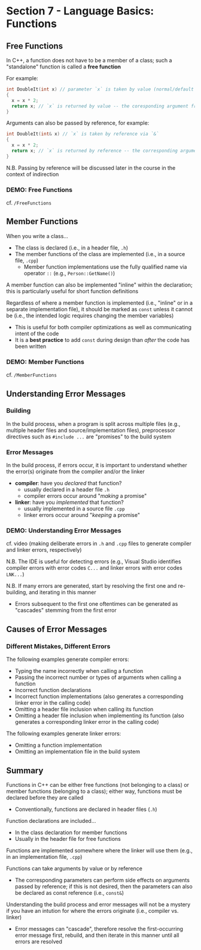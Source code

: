 # Section 7 - Language Basics: Functions

## Free Functions

In C++, a function does not have to be a member of a class; such a "standalone" function is called a **free function** 

For example:
```cpp
int DoubleIt(int x) // parameter `x` is taken by value (normal/default behavior) -- `x` inside of the function body is a copy
{
  x = x * 2;
  return x; // `x` is returned by value -- the coresponding argument from the calling scope is unchanged
}
```

Arguments can also be passed by reference, for example:
```cpp
int DoubleIt(int& x) // `x` is taken by reference via `&`
{
  x = x * 2;
  return x; // `x` is returned by reference -- the corresponding argument from the calling scope is changed
}
```

N.B. Passing by reference will be discussed later in the course in the context of indirection

### **DEMO: Free Functions**

cf. `/FreeFunctions`

## Member Functions

When you write a class...
  * The class is declared (i.e., in a header file, `.h`)
  * The member functions of the class are implemented (i.e., in a source file, `.cpp`)
    * Member function implementations use the fully qualified name via operator `::` (e.g., `Person::GetName()`)

A member function can also be implemented "inline" within the declaration; this is particularly useful for short function definitions

Regardless of where a member function is implemented (i.e., "inline" or in a separate implementation file), it should be marked as `const` unless it cannot be (i.e., the intended logic requires changing the member variables)
  * This is useful for both compiler optimizations as well as communicating intent of the code
  * It is a **best practice** to add `const` during design than *after* the code has been written

### **DEMO: Member Functions**

cf. `/MemberFunctions`

## Understanding Error Messages

### Building

In the build process, when a program is split across multiple files (e.g., multiple header files and source/implementation files), preprocessor directives such as `#include ...` are "promises" to the build system

### Error Messages

In the build process, if errors occur, it is important to understand whether the error(s) originate from the compiler and/or the linker
  * **compiler**: have you *declared* that function?
    * usually declared in a header file `.h`
    * compiler errors occur around "*making* a promise"
  * **linker**: have you *implemented* that function?
    * usually implemented in a source file `.cpp`
    * linker errors occur around "*keeping* a promise"

### **DEMO: Understanding Error Messages**

cf. video (making deliberate errors in `.h` and `.cpp` files to generate compiler and linker errors, respectively)

N.B. The IDE is useful for detecting errors (e.g., Visual Studio identifies compiler errors with error codes `C...` and linker errors with error codes `LNK...`)

N.B. If many errors are generated, start by resolving the first one and re-building, and iterating in this manner
  * Errors subsequent to the first one oftentimes can be generated as "cascades" stemming from the first error

## Causes of Error Messages

### Different Mistakes, Different Errors

The following examples generate compiler errors:
  * Typing the name incorrectly when calling a function
  * Passing the incorrect number or types of arguments when calling a function
  * Incorrect function declarations
  * Incorrect function implementations (also generates a corresponding linker error in the calling code)
  * Omitting a header file inclusion when calling its function
  * Omitting a header file inclusion when implementing its function (also generates a corresponding linker error in the calling code)

The following examples generate linker errors:
  * Omitting a function implementation
  * Omitting an implementation file in the build system

## Summary

Functions in C++ can be either free functions (not belonging to a class) or member functions (belonging to a class); either way, functions must be declared before they are called
  * Conventionally, functions are declared in header files (`.h`)

Function declarations are included...
  * In the class declaration for member functions
  * Usually in the header file for free functions

Functions are implemented somewhere where the linker will use them (e.g., in an implementation file, `.cpp`)

Functions can take arguments by value or by reference
  * The corresponding parameters can perform side effects on arguments passed by reference; if this is not desired, then the parameters can also be declared as const reference (i.e., `const&`)

Understanding the build process and error messages will not be a mystery if you have an intution for where the errors originate (i.e., compiler vs. linker)
  * Error messages can "cascade", therefore resolve the first-occurring error message first, rebuild, and then iterate in this manner until all errors are resolved
